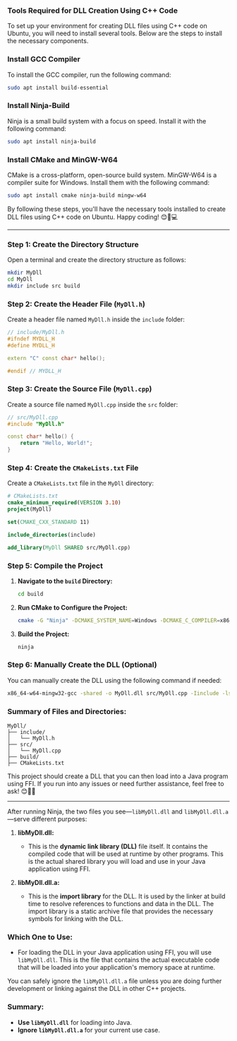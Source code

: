 ### Tools Required for DLL Creation Using C++ Code

To set up your environment for creating DLL files using C++ code on Ubuntu, you will need to install several tools. Below are the steps to install the necessary components.

### Install GCC Compiler
To install the GCC compiler, run the following command:
```sh
sudo apt install build-essential
```

### Install Ninja-Build
Ninja is a small build system with a focus on speed. Install it with the following command:
```sh
sudo apt install ninja-build
```

### Install CMake and MinGW-W64
CMake is a cross-platform, open-source build system. MinGW-W64 is a compiler suite for Windows. Install them with the following command:
```sh
sudo apt install cmake ninja-build mingw-w64
```

By following these steps, you'll have the necessary tools installed to create DLL files using C++ code on Ubuntu. Happy coding! 😊🔧💻

----------------------------------------------------------------

### Step 1: Create the Directory Structure
Open a terminal and create the directory structure as follows:

```sh
mkdir MyDll
cd MyDll
mkdir include src build
```

### Step 2: Create the Header File (`MyDll.h`)
Create a header file named `MyDll.h` inside the `include` folder:

```cpp
// include/MyDll.h
#ifndef MYDLL_H
#define MYDLL_H

extern "C" const char* hello();

#endif // MYDLL_H
```

### Step 3: Create the Source File (`MyDll.cpp`)
Create a source file named `MyDll.cpp` inside the `src` folder:

```cpp
// src/MyDll.cpp
#include "MyDll.h"

const char* hello() {
    return "Hello, World!";
}
```

### Step 4: Create the `CMakeLists.txt` File
Create a `CMakeLists.txt` file in the `MyDll` directory:

```cmake
# CMakeLists.txt
cmake_minimum_required(VERSION 3.10)
project(MyDll)

set(CMAKE_CXX_STANDARD 11)

include_directories(include)

add_library(MyDll SHARED src/MyDll.cpp)
```

### Step 5: Compile the Project
1. **Navigate to the `build` Directory:**
   ```sh
   cd build
   ```

2. **Run CMake to Configure the Project:**
   ```sh
   cmake -G "Ninja" -DCMAKE_SYSTEM_NAME=Windows -DCMAKE_C_COMPILER=x86_64-w64-mingw32-gcc -DCMAKE_CXX_COMPILER=x86_64-w64-mingw32-g++ ..
   ```

3. **Build the Project:**
   ```sh
   ninja
   ```

### Step 6: Manually Create the DLL (Optional)
You can manually create the DLL using the following command if needed:

```sh
x86_64-w64-mingw32-gcc -shared -o MyDll.dll src/MyDll.cpp -Iinclude -lstdc++ -lgcc
```

### Summary of Files and Directories:
```
MyDll/
├── include/
│   └── MyDll.h
├── src/
│   └── MyDll.cpp
├── build/
├── CMakeLists.txt
```

This project should create a DLL that you can then load into a Java program using FFI. If you run into any issues or need further assistance, feel free to ask! 😊🔧📂

--------------------------------------------------------------------------------------------

After running Ninja, the two files you see—`libMyDll.dll` and `libMyDll.dll.a`—serve different purposes:

1. **libMyDll.dll:**
    - This is the **dynamic link library (DLL)** file itself. It contains the compiled code that will be used at runtime by other programs. This is the actual shared library you will load and use in your Java application using FFI.

2. **libMyDll.dll.a:**
    - This is the **import library** for the DLL. It is used by the linker at build time to resolve references to functions and data in the DLL. The import library is a static archive file that provides the necessary symbols for linking with the DLL.

### Which One to Use:
- For loading the DLL in your Java application using FFI, you will use `libMyDll.dll`. This is the file that contains the actual executable code that will be loaded into your application's memory space at runtime.

You can safely ignore the `libMyDll.dll.a` file unless you are doing further development or linking against the DLL in other C++ projects.

### Summary:
- **Use `libMyDll.dll`** for loading into Java.
- **Ignore `libMyDll.dll.a`** for your current use case.


